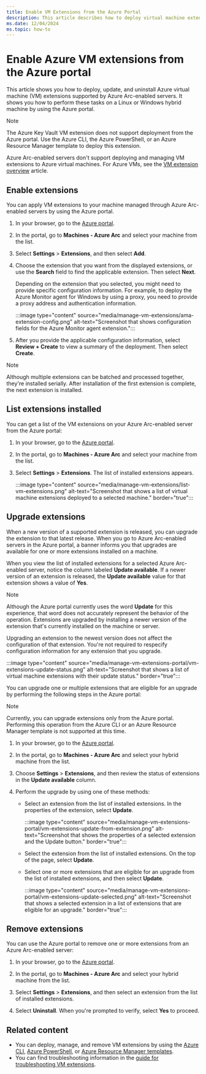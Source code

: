 ```yaml
---
title: Enable VM Extensions from the Azure Portal
description: This article describes how to deploy virtual machine extensions to Azure Arc-enabled servers running in hybrid cloud environments from the Azure portal.
ms.date: 12/04/2024
ms.topic: how-to
---
```


# Enable Azure VM extensions from the Azure portal

This article shows you how to deploy, update, and uninstall Azure virtual machine (VM) extensions supported by Azure Arc-enabled servers. It shows you how to perform these tasks on a Linux or Windows hybrid machine by using the Azure portal.

> [!NOTE]
> The Azure Key Vault VM extension does not support deployment from the Azure portal. Use the Azure CLI, the Azure PowerShell, or an Azure Resource Manager template to deploy this extension.
>
> Azure Arc-enabled servers don't support deploying and managing VM extensions to Azure virtual machines. For Azure VMs, see the [VM extension overview](/azure/virtual-machines/extensions/overview) article.

## Enable extensions

You can apply VM extensions to your machine managed through Azure Arc-enabled servers by using the Azure portal.

1. In your browser, go to the [Azure portal](https://portal.azure.com).

1. In the portal, go to **Machines - Azure Arc** and select your machine from the list.

1. Select **Settings** > **Extensions**, and then select **Add**.

1. Choose the extension that you want from the displayed extensions, or use the **Search** field to find the applicable extension. Then select **Next**.

    Depending on the extension that you selected, you might need to provide specific configuration information. For example, to deploy the Azure Monitor agent for Windows by using a proxy, you need to provide a proxy address and authentication information.

    :::image type="content" source="media/manage-vm-extensions/ama-extension-config.png" alt-text="Screenshot that shows configuration fields for the Azure Monitor agent extension.":::
  
1. After you provide the applicable configuration information, select **Review + Create** to view a summary of the deployment. Then select **Create**.

> [!NOTE]
> Although multiple extensions can be batched and processed together, they're installed serially. After installation of the first extension is complete, the next extension is installed.

## List extensions installed

You can get a list of the VM extensions on your Azure Arc-enabled server from the Azure portal:

1. In your browser, go to the [Azure portal](https://portal.azure.com).

2. In the portal, go to **Machines - Azure Arc** and select your machine from the list.

3. Select **Settings** > **Extensions**. The list of installed extensions appears.

    :::image type="content" source="media/manage-vm-extensions/list-vm-extensions.png" alt-text="Screenshot that shows a list of virtual machine extensions deployed to a selected machine." border="true":::

## Upgrade extensions

When a new version of a supported extension is released, you can upgrade the extension to that latest release. When you go to Azure Arc-enabled servers in the Azure portal, a banner informs you that upgrades are available for one or more extensions installed on a machine.

When you view the list of installed extensions for a selected Azure Arc-enabled server, notice the column labeled **Update available**. If a newer version of an extension is released, the **Update available** value for that extension shows a value of **Yes**.

> [!NOTE]
> Although the Azure portal currently uses the word **Update** for this experience, that word does not accurately represent the behavior of the operation. Extensions are upgraded by installing a newer version of the extension that's currently installed on the machine or server.

Upgrading an extension to the newest version does not affect the configuration of that extension. You're not required to respecify configuration information for any extension that you upgrade.

:::image type="content" source="media/manage-vm-extensions-portal/vm-extensions-update-status.png" alt-text="Screenshot that shows a list of virtual machine extensions with their update status." border="true":::

You can upgrade one or multiple extensions that are eligible for an upgrade by performing the following steps in the Azure portal:

> [!NOTE]
> Currently, you can upgrade extensions only from the Azure portal. Performing this operation from the Azure CLI or an Azure Resource Manager template is not supported at this time.

1. In your browser, go to the [Azure portal](https://portal.azure.com).

2. In the portal, go to **Machines - Azure Arc** and select your hybrid machine from the list.

3. Choose **Settings** > **Extensions**, and then review the status of extensions in the **Update available** column.

4. Perform the upgrade by using one of these methods:

   * Select an extension from the list of installed extensions. In the properties of the extension, select **Update**.

     :::image type="content" source="media/manage-vm-extensions-portal/vm-extensions-update-from-extension.png" alt-text="Screenshot that shows the properties of a selected extension and the Update button." border="true":::

   * Select the extension from the list of installed extensions. On the top of the page, select **Update**.

   * Select one or more extensions that are eligible for an upgrade from the list of installed extensions, and then select **Update**.

     :::image type="content" source="media/manage-vm-extensions-portal/vm-extensions-update-selected.png" alt-text="Screenshot that shows a selected extension in a list of extensions that are eligible for an upgrade." border="true":::

## Remove extensions

You can use the Azure portal to remove one or more extensions from an Azure Arc-enabled server:

1. In your browser, go to the [Azure portal](https://portal.azure.com).

2. In the portal, go to **Machines - Azure Arc** and select your hybrid machine from the list.

3. Select **Settings** > **Extensions**, and then select an extension from the list of installed extensions.

4. Select **Uninstall**. When you're prompted to verify, select **Yes** to proceed.

## Related content

* You can deploy, manage, and remove VM extensions by using the [Azure CLI](manage-vm-extensions-cli.md), [Azure PowerShell](manage-vm-extensions-powershell.md), or [Azure Resource Manager templates](manage-vm-extensions-template.md).
* You can find troubleshooting information in the [guide for troubleshooting VM extensions](troubleshoot-vm-extensions.md).
